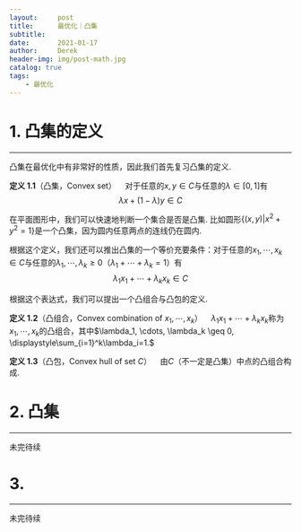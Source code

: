 ```yaml
---
layout:     post
title:      最优化｜凸集
subtitle:   
date:       2021-01-17
author:     Derek
header-img: img/post-math.jpg
catalog: true
tags:
    - 最优化
---
```


# 1. 凸集的定义
***

凸集在最优化中有非常好的性质，因此我们首先复习凸集的定义.

<b>定义 1.1</b>（凸集，Convex set）&nbsp;&nbsp;&nbsp; 对于任意的$x, y \in C$与任意的$\lambda \in [0, 1]$有$$\lambda x+(1-\lambda)y \in C$$

在平面图形中，我们可以快速地判断一个集合是否是凸集. 比如圆形$\lbrace (x, y)|x^2+y^2=1 \rbrace$是一个凸集，因为圆内任意两点的连线仍在圆内.

根据这个定义，我们还可以推出凸集的一个等价充要条件：对于任意的$x_1, \cdots, x_k \in C$与任意的$\lambda_1, \cdots, \lambda_k \geq 0$（$\lambda_1+\cdots+\lambda_k=1$）有$$\lambda_1x_1+\cdots+\lambda_kx_k \in C$$

根据这个表达式，我们可以提出一个凸组合与凸包的定义.

<b>定义 1.2</b>（凸组合，Convex combination of $x_1, \cdots, x_k$）&nbsp;&nbsp;&nbsp; $\lambda_1x_1+\cdots+\lambda_kx_k$称为$x_1, \cdots, x_k$的凸组合，其中$\lambda_1, \cdots, \lambda_k \geq 0, \displaystyle\sum_{i=1}^k\lambda_i=1.$

<b>定义 1.3</b>（凸包，Convex hull of set $C$）&nbsp;&nbsp;&nbsp; 由$C$（不一定是凸集）中点的凸组合构成.



# 2. 凸集

***

未完待续

# 3. 

***

未完待续
